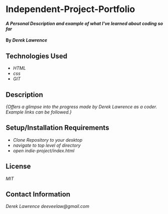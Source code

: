 # Independent-Project-Portfolio

#### _A Personal Description and example of what I've learned about coding so far_

#### By _**Derek Lawrence**_

## Technologies Used

* _HTML_
* _css_
* _GIT_


## Description

_{Offers a glimpse into the progress made by Derek Lawrence as a coder. Example links can be followed.}_

## Setup/Installation Requirements

* _Clone Repository to your desktop_
* _navigate to top level of directory_
* _open indie-project/index.html_


## License

_MIT_

## Contact Information

_Derek Lawrence deeveelaw@gmail.com_
